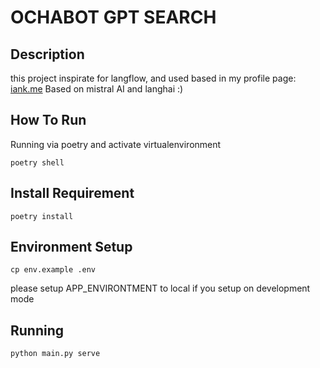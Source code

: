 # OCHABOT GPT SEARCH
## Description
this project inspirate for langflow, and used based in my profile page: [iank.me](https://iank.me)
Based on mistral AI and langhai :)

## How To Run
Running via poetry and activate virtualenvironment
```
poetry shell
```

## Install Requirement
```
poetry install
```

## Environment Setup
```
cp env.example .env
```
please setup APP_ENVIRONTMENT to local if you setup on development mode

## Running 
```
python main.py serve
```
